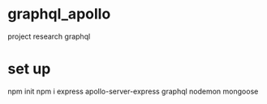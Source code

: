 # graphql_apollo

project research graphql

# set up

npm init
npm i express apollo-server-express graphql nodemon mongoose
